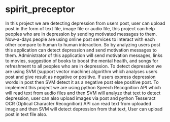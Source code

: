 # spirit_preceptor
In this project we are detecting depression from users post, user can upload post in the form of text file, image file or audio file, this project can help peoples who are in depression by sending motivated messages to them. Now-a-days people are using online post services to interact with each other compare to human to human interaction. So by analyzing users post this application can detect depression and send motivation messages to them. Administrator of this application will send motivation messages, links to movies, suggestion of books to boost the mental health, and songs for refreshment to all peoples who are in depression. To detect depression we are using SVM (support vector machine) algorithm which analyses users post and give result as negative or positive. If users express depression words in post then SVM detect it as a negative post else positive post. To implement this project we are using python Speech Recognition API which will read text from audio files and then SVM will analyze that text to detect depression, user can also upload images via post and python Tesseract OCR (Optical Character Recognition) API can read text from uploaded image and then SVM will detect depression from that text, User can upload post in text file also.
